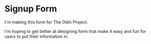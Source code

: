 # Signup Form
I'm making this form for The Odin Project.

I'm hoping to get better at designing form that make it easy and fun for users to put their information in. 

